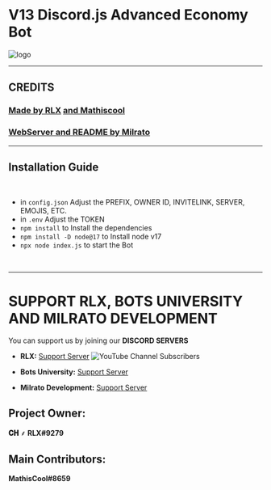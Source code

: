 # V13 Discord.js Advanced Economy Bot 
![logo](/main.jpg)

***
## CREDITS
### [**Made by RLX**](https://discord.com/invite/SN3mZPxjEW) [**and Mathiscool**](https://discord.io/botsuniversity)

### [**WebServer and README by Milrato**](https://support.milrato.eu)

***

## Installation Guide

<br/>

- in `config.json` Adjust the PREFIX, OWNER ID, INVITELINK, SERVER, EMOJIS, ETC.
- in `.env` Adjust the TOKEN
- `npm install` to Install the dependencies
- `npm install -D node@17` to Install node v17
- `npx node index.js` to start the Bot

<br/>


***

# SUPPORT RLX, BOTS UNIVERSITY AND MILRATO DEVELOPMENT

You can support us by joining our **DISCORD SERVERS**
- **RLX:**
[Support Server](https://discord.com/invite/SN3mZPxjEW)
![YouTube Channel Subscribers](https://img.shields.io/youtube/channel/subscribers/UC3YKZAmjRJJMTUsYbhiAOAA?style=social)


- **Bots University:**
[Support Server](https://discord.io/botsuniversity)


- **Milrato Development:**
[Support Server](https://discord.gg/milrato)

## Project Owner:
**𝐂𝐇 ⸙ RLX#9279**


## Main Contributors:
**MathisCool#8659**
